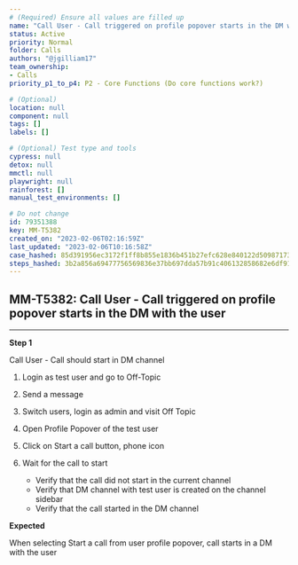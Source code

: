 ```yaml
---
# (Required) Ensure all values are filled up
name: "Call User - Call triggered on profile popover starts in the DM with the user"
status: Active
priority: Normal
folder: Calls
authors: "@jgilliam17"
team_ownership: 
- Calls
priority_p1_to_p4: P2 - Core Functions (Do core functions work?)

# (Optional)
location: null
component: null
tags: []
labels: []

# (Optional) Test type and tools
cypress: null
detox: null
mmctl: null
playwright: null
rainforest: []
manual_test_environments: []

# Do not change
id: 79351388
key: MM-T5382
created_on: "2023-02-06T02:16:59Z"
last_updated: "2023-02-06T10:16:58Z"
case_hashed: 85d391956ec3172f1ff8b855e1836b451b27efc628e840122d509871739061adb25bdd7e945c34b64c56b2e4353cb2a4
steps_hashed: 3b2a856a69477756569836e37bb697dda57b91c406132858682e6df9139add1a66f15afd9b759fcfc0466b39668c1c1a
---
```


<!-- (Auto-generated) Based on frontmatter's "key" and "name" -->

## MM-T5382: Call User - Call triggered on profile popover starts in the DM with the user

---

**Step 1**

Call User - Call should start in DM channel

1. Login as test user and go to Off-Topic

2. Send a message

3. Switch users, login as admin and visit Off Topic

4. Open Profile Popover of the test user

5. Click on Start a call button, phone icon

6. Wait for the call to start

   - Verify that the call did not start in the current channel
   - Verify that DM channel with test user is created on the channel sidebar
   - Verify that the call started in the DM channel

**Expected**

When selecting Start a call from user profile popover, call starts in a DM with the user
